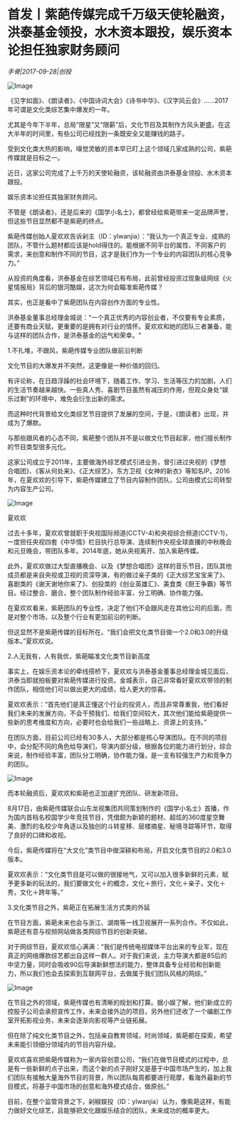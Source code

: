 # 首发丨紫葩传媒完成千万级天使轮融资，洪泰基金领投，水木资本跟投，娱乐资本论担任独家财务顾问

*手骨|2017-09-28|创投*

![Image](http://si1.go2yd.com/get-image/0IeIgpxYXwm)

《见字如面》、《朗读者》、《中国诗词大会》《诗书中华》、《汉字风云会》……2017年可谓是文化类综艺集中爆发的一年。

尤其是今年下半年，总局“限星”又“限薪”后，文化节目及其制作方风头更盛。在这大半年的时间里，有些公司已经找到一条既安全又能赚钱的路子。

受到文化类大热的影响，嗅觉灵敏的资本早已盯上这个领域几家成熟的公司，紫葩传媒就是目标之一。

近日，这家公司完成了上千万的天使轮融资，该轮融资由洪泰基金领投、水木资本跟投。

娱乐资本论担任其独家财务顾问。

不管是《朗读者》，还是后来的《国学小名士》，都曾经给紫葩带来一定品牌声誉，但这些节目显然都不是紫葩的终点。

紫葩传媒创始人夏欢欢告诉剁主（ID：ylwanjia）：“我认为一个真正专业、成熟的团队，不管什么题材都应该是hold得住的。能根据不同平台的属性、不同客户的需求，来创意和制作不同的节目，这才是我们作为一个专业的内容团队的核心竞争力。”

从投资的角度看，洪泰基金在综艺领域已有布局，此前曾经投资过现象级网综《火星情报局》背后的银河酷娱，这次为何会瞄准紫葩传媒？

其实，也正是看中了紫葩团队在内容创作方面的专业性。

洪泰基金董事总经理金城说：“一个真正优秀的内容创业者，不仅要有专业素质，还要有商业天赋，更重要的是拥有对行业的情怀。夏欢欢和她的团队三者兼备，能与这样的团队合作，是洪泰基金的运气和荣幸。"

1.不扎堆，不跟风，紫葩传媒专业团队做前沿判断

文化节目的大爆发并不突然，这更像是一种价值的回归。

有评论称，在日趋浮躁的社会环境下，随着工作、学习、生活等压力的加剧，人们的生活节奏越来越快。一些真人秀、喜剧节目虽然有减压的作用，但观众身处“娱乐过剩”的环境中，难免会衍生出新的需求。

而这种时代背景给文化类综艺节目提供了发展的空间，于是，《朗读者》出现，并成为了爆款。

与那些跟风者的心态不同，紫葩整个团队并不是以做文化节目起家，他们擅长制作的节目类型很多元化。

这家公司成立于2011年，主要做海外综艺模式引进业务，曾引进过央视的《梦想合唱团》、《客从何处来》、《正大综艺》，东方卫视《女神的新衣》等知名IP。2016年，在夏欢欢的引导下，紫葩传媒建立了节目内容制作团队，公司由模式公司转型为内容生产公司。

![Image](http://si1.go2yd.com/get-image/0IeIgr5sfNA)

夏欢欢

过去十多年，夏欢欢曾就职于央视国际频道(CCTV-4)和央视综合频道(CCTV-1)，一度担任央视四套《中华情》栏目执行总导演、连续制作央视全球直播的中秋晚会和元旦晚会，带团队多年。2014年底，她从央视离开、加入紫葩传媒。

此外，夏欢欢做过大型直播晚会、以及《梦想合唱团》这样的音乐节目，团队其他成员都是来自央视或卫视的资深导演，有的做过亲子类的《正大综艺宝宝来了》、喜剧类的《谢天谢地你来了》、创投类的《创业英雄汇》、美食类《厨王争霸》等节目。经过整合、磨合，整个团队制作经验丰富、分工明确、协作能力强。

在夏欢欢看来，紫葩团队的专业性，决定了他们不会跟风走在其他公司的后面，而是对整个市场，以及整个行业有更加前沿的判断。

但这显然不是紫葩传媒的目标所在。“我们会把文化类节目做一个2.0和3.0的升级版本。”夏欢欢说。

2.人无我有，人有我优，紫葩瞄准文化类节目新高度

事实上，在娱乐资本论的牵线搭桥下，夏欢欢与洪泰基金董事总经理金城见面后，洪泰当即就拍板要对紫葩传媒进行投资。金城表示，自己非常看好夏欢欢带领的制作团队，相信他们可以做出更大的成绩，给人更大的惊喜。

夏欢欢表示：“首先他们是真正懂这个行业的投资人，而且非常尊重我，他们看好我们未来的发展方向，不会干预我们、给我们空间较大，其次他们能给紫葩提供一些新的思考维度和方向，必要时也会给我们一些战略上、资源上的支持。”

在团队方面，目前公司已经有30多人，大部分都是核心导演团队。在不同的项目中，会分配不同的角色给导演们，导演内部分级，根据各位的能力进行划分，综合来说，制作经验丰富，团队分工明确，协作能力强，是一支有较强生产力和竞争力的团队。

![Image](http://si1.go2yd.com/get-image/0IeIgofplom)

而本轮融资后，夏欢欢和紫葩也正加速扩充团队、研发新项目。

8月17日，由紫葩传媒联合山东龙视集团共同策划制作的《国学小名士》首播，作为国内首档名校国学少年竞技节目，凭借颇为新颖的题材、超炫的360度星空舞美、激烈的名校少年角逐以及独创的斗转星移、层楼摘星、秘境寻踪等环节，取得了良好的口碑和收视。

今后，紫葩传媒将在“大文化”类节目中做深耕和布局，开启文化类节目的2.0和3.0版本。

夏欢欢表示：“文化类节目是可以做的很接地气，又可以加入很多新鲜的元素，赋予更多新的玩法的，我们要做文化＋的概念，文化＋旅行，文化＋亲子，文化＋秀，文化＋跨年等。”

3.文化类节目之外，紫葩正在拓展生活方式类的外延

在节目方面，紫葩未来也会与浙江、湖南等一线卫视展开一系列合作。不仅如此，紫葩还有意与视频网站做各类网综节目的创新突破。

对于网综节目，夏欢欢信心满满：“我们是传统电视媒体平台出来的专业军，现在真正的网络爆款综艺都出自这样一群人。对于我们来说，主力导演大都是85后的中坚力量，同时会吸收90后导演新鲜想法的能力，整体具备专业经验和创新能力，所以我们也会去探索到互联网平台，去做属于我们团队风格的网综。”

![Image](http://si1.go2yd.com/get-image/0IeIgmxqoAy)

在节目之外的领域，紫葩传媒也有清晰的规划和打算。据小娱了解，他们新成立的控股子公司会承担宣传工作，未来会接外边的项目，另外他们还收了一个编剧工作室开拓影视业务，未来会逐渐向影视等产业链拓展。

但在除了纯文化类节目之外，包括亲自教育领域，时尚领域，紫葩都在探索，希望未来能引领细分领域内的节目内容升级。

夏欢欢喜欢把紫葩传媒称为一家内容创意公司，“我们在做节目模式的过程中，总是有一些新鲜的点子出来，而这个新的点子刚好又是基于中国市场产生的，加上我们团队有接触大量海外节目的背景，所以团队每周都要进行观摩，看海外最新的节目模式，将基于中国市场的创意和海外模式结合，做原创。”

目前，在整个监管背景之下，剁椒娱投（ID：ylwanjia）认为，像紫葩这样，有能力做好文化综艺，且能够把文化跟娱乐结合的团队，未来成功的概率更大。

